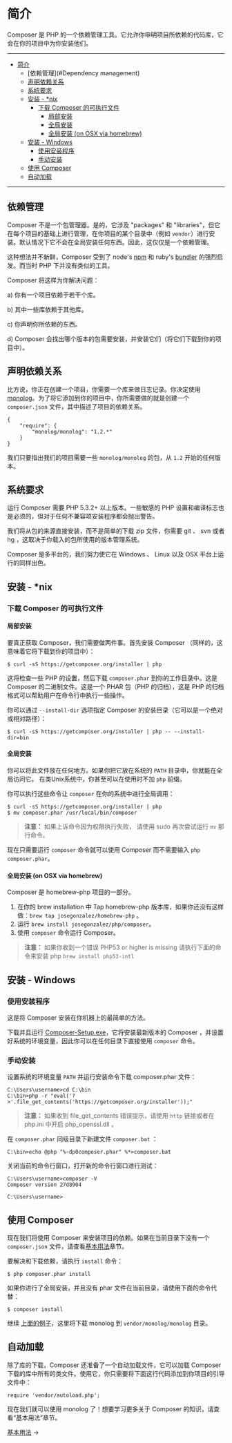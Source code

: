 <a name="Introduction"></a>
# 简介

Composer 是 PHP 的一个依赖管理工具。它允许你申明项目所依赖的代码库，它会在你的项目中为你安装他们。

---

- [简介](#Introduction)
  - [依赖管理](#Dependency management)
  - [声明依赖关系](#声明依赖关系)
  - [系统要求](#系统要求)
  - [安装 - *nix](#安装---nix)
    - [下载 Composer 的可执行文件](#下载-composer-的可执行文件)
      - [局部安装](#局部安装)
      - [全局安装](#全局安装)
      - [全局安装 (on OSX via homebrew)](#全局安装-on-osx-via-homebrew)
  - [安装 - Windows](#安装---windows)
    - [使用安装程序](#使用安装程序)
    - [手动安装](#手动安装)
  - [使用 Composer](#使用-composer)
  - [自动加载](#自动加载)

---

<a name="Dependency management"></a>
## 依赖管理

Composer 不是一个包管理器。是的，它涉及 "packages" 和 "libraries"，但它在每个项目的基础上进行管理，在你项目的某个目录中（例如 `vendor`）进行安装。默认情况下它不会在全局安装任何东西。因此，这仅仅是一个依赖管理。

这种想法并不新鲜，Composer 受到了 node's [npm](http://npmjs.org/)
和 ruby's [bundler](http://gembundler.com/) 的强烈启发。而当时 PHP 下并没有类似的工具。

Composer 将这样为你解决问题：

a) 你有一个项目依赖于若干个库。

b) 其中一些库依赖于其他库。

c) 你声明你所依赖的东西。

d) Composer 会找出哪个版本的包需要安装，并安装它们（将它们下载到你的项目中）。

## 声明依赖关系

比方说，你正在创建一个项目，你需要一个库来做日志记录。你决定使用 [monolog](https://github.com/Seldaek/monolog)。为了将它添加到你的项目中，你所需要做的就是创建一个 `composer.json` 文件，其中描述了项目的依赖关系。

    {
        "require": {
            "monolog/monolog": "1.2.*"
        }
    }

我们只要指出我们的项目需要一些 `monolog/monolog` 的包，从 `1.2` 开始的任何版本。

## 系统要求

运行 Composer 需要 PHP 5.3.2+ 以上版本。一些敏感的 PHP 设置和编译标志也是必须的，但对于任何不兼容项安装程序都会抛出警告。

我们将从包的来源直接安装，而不是简单的下载 zip 文件，你需要 git 、 svn 或者 hg ，这取决于你载入的包所使用的版本管理系统。

Composer 是多平台的，我们努力使它在 Windows 、 Linux 以及 OSX 平台上运行的同样出色。

## 安装 - *nix

### 下载 Composer 的可执行文件

#### 局部安装

要真正获取 Composer，我们需要做两件事。首先安装 Composer （同样的，这意味着它将下载到你的项目中）：

    $ curl -sS https://getcomposer.org/installer | php

这将检查一些 PHP 的设置，然后下载 `composer.phar` 到你的工作目录中。这是 Composer 的二进制文件。这是一个 PHAR 包（PHP 的归档），这是 PHP 的归档格式可以帮助用户在命令行中执行一些操作。

你可以通过 `--install-dir` 选项指定 Composer 的安装目录（它可以是一个绝对或相对路径）：

    $ curl -sS https://getcomposer.org/installer | php -- --install-dir=bin

#### 全局安装

你可以将此文件放在任何地方。如果你把它放在系统的 `PATH` 目录中，你就能在全局访问它。 在类Unix系统中，你甚至可以在使用时不加 `php` 前缀。

你可以执行这些命令让 `composer` 在你的系统中进行全局调用：

    $ curl -sS https://getcomposer.org/installer | php
    $ mv composer.phar /usr/local/bin/composer

> **注意：** 如果上诉命令因为权限执行失败，
> 请使用 sudo 再次尝试运行 `mv` 那行命令。

现在只需要运行 `composer` 命令就可以使用 Composer 而不需要输入 `php composer.phar`。

#### 全局安装 (on OSX via homebrew)

Composer 是 homebrew-php 项目的一部分。

1. 在你的 brew installation 中 Tap homebrew-php 版本库，如果你还没有这样做：`brew tap josegonzalez/homebrew-php` 。
2. 运行 `brew install josegonzalez/php/composer`。
3. 使用 `composer` 命令运行 Composer。

> **注意：** 如果你收到一个错误 PHP53 or higher is missing 请执行下面的命令来安装 php 
> `brew install php53-intl`

## 安装 - Windows

### 使用安装程序

这是将 Composer 安装在你机器上的最简单的方法。

下载并且运行 [Composer-Setup.exe](https://getcomposer.org/Composer-Setup.exe)，它将安装最新版本的 Composer ，并设置好系统的环境变量，因此你可以在任何目录下直接使用 `composer` 命令。

### 手动安装

设置系统的环境变量 `PATH` 并运行安装命令下载 composer.phar 文件：

    C:\Users\username>cd C:\bin
    C:\bin>php -r "eval('?>'.file_get_contents('https://getcomposer.org/installer'));"

> **注意：** 如果收到 file_get_contents 错误提示，请使用 `http` 链接或者在 php.ini 中开启 php_openssl.dll 。

在 `composer.phar` 同级目录下新建文件 `composer.bat` ：

    C:\bin>echo @php "%~dp0composer.phar" %*>composer.bat

关闭当前的命令行窗口，打开新的命令行窗口进行测试：

    C:\Users\username>composer -V
    Composer version 27d8904

    C:\Users\username>

## 使用 Composer

现在我们将使用 Composer 来安装项目的依赖。如果在当前目录下没有一个 `composer.json` 文件，请查看[基本用法](01-basic-usage.md)章节。

要解决和下载依赖，请执行 `install` 命令：

    $ php composer.phar install

如果你进行了全局安装，并且没有 phar 文件在当前目录，请使用下面的命令代替：

    $ composer install

继续 [上面的例子](#声明依赖关系)，这里将下载 monolog 到 `vendor/monolog/monolog` 目录。

## 自动加载

除了库的下载，Composer 还准备了一个自动加载文件，它可以加载 Composer 下载的库中所有的类文件。使用它，你只需要将下面这行代码添加到你项目的引导文件中：

    require 'vendor/autoload.php';

现在我们就可以使用 monolog 了！想要学习更多关于 Composer 的知识，请查看“基本用法”章节。

[基本用法](01-basic-usage.md) &rarr;
